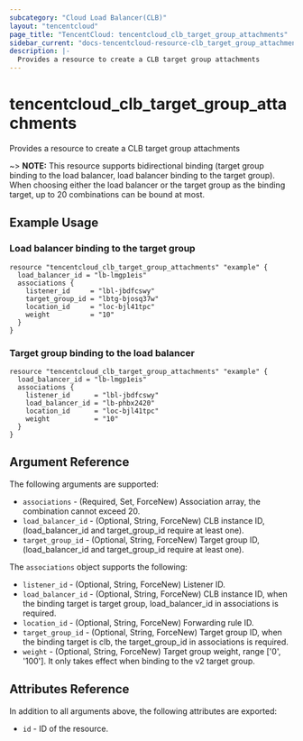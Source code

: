 ```yaml
---
subcategory: "Cloud Load Balancer(CLB)"
layout: "tencentcloud"
page_title: "TencentCloud: tencentcloud_clb_target_group_attachments"
sidebar_current: "docs-tencentcloud-resource-clb_target_group_attachments"
description: |-
  Provides a resource to create a CLB target group attachments
---
```


# tencentcloud_clb_target_group_attachments

Provides a resource to create a CLB target group attachments

~> **NOTE:** This resource supports bidirectional binding (target group binding to the load balancer, load balancer binding to the target group). When choosing either the load balancer or the target group as the binding target, up to 20 combinations can be bound at most.

## Example Usage

### Load balancer binding to the target group

```hcl
resource "tencentcloud_clb_target_group_attachments" "example" {
  load_balancer_id = "lb-lmgp1eis"
  associations {
    listener_id     = "lbl-jbdfcswy"
    target_group_id = "lbtg-bjosq37w"
    location_id     = "loc-bjl41tpc"
    weight          = "10"
  }
}
```

### Target group binding to the load balancer

```hcl
resource "tencentcloud_clb_target_group_attachments" "example" {
  load_balancer_id = "lb-lmgp1eis"
  associations {
    listener_id      = "lbl-jbdfcswy"
    load_balancer_id = "lb-phbx2420"
    location_id      = "loc-bjl41tpc"
    weight           = "10"
  }
}
```

## Argument Reference

The following arguments are supported:

* `associations` - (Required, Set, ForceNew) Association array, the combination cannot exceed 20.
* `load_balancer_id` - (Optional, String, ForceNew) CLB instance ID, (load_balancer_id and target_group_id require at least one).
* `target_group_id` - (Optional, String, ForceNew) Target group ID, (load_balancer_id and target_group_id require at least one).

The `associations` object supports the following:

* `listener_id` - (Optional, String, ForceNew) Listener ID.
* `load_balancer_id` - (Optional, String, ForceNew) CLB instance ID, when the binding target is target group, load_balancer_id in associations is required.
* `location_id` - (Optional, String, ForceNew) Forwarding rule ID.
* `target_group_id` - (Optional, String, ForceNew) Target group ID, when the binding target is clb, the target_group_id in associations is required.
* `weight` - (Optional, String, ForceNew) Target group weight, range ['0', '100']. It only takes effect when binding to the v2 target group.

## Attributes Reference

In addition to all arguments above, the following attributes are exported:

* `id` - ID of the resource.



